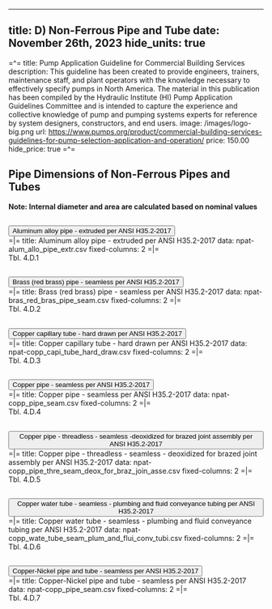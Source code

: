 -----
title: D) Non-Ferrous Pipe and Tube
date: November 26th, 2023
hide_units: true
-----

=^=
title: Pump Application Guideline for Commercial Building Services
description: This guideline has been created to provide engineers, trainers, maintenance staff, and plant operators with the knowledge necessary to effectively specify pumps in North America. The material in this publication has been compiled by the Hydraulic Institute (HI) Pump Application Guidelines Committee and is intended to capture the experience and collective knowledge of pump and pumping systems experts for reference by system designers, constructors, and end users.
image: /images/logo-big.png
url: https://www.pumps.org/product/commercial-building-services-guidelines-for-pump-selection-application-and-operation/
price: 150.00
hide_price: true
=^=

## Pipe Dimensions of Non-Ferrous Pipes and Tubes

**Note: Internal diameter and area are calculated based on nominal values**

<div class="accordion" id="accordionPanelsStayOpenExample">
    <div class="accordion-item mt-2 blue-accordion" >
        <h2 class="accordion-header" id="headingOne" style="margin-bottom:0">
        <button class="accordion-button collapsed" type="button" data-bs-toggle="collapse"
            data-bs-target="#panelsStayOpen-collapseOne" aria-expanded="false">
            Aluminum alloy pipe - extruded per ANSI H35.2-2017
        </button>
        </h2>
        <div id="panelsStayOpen-collapseOne" class="accordion-collapse collapse" aria-labelledby="headingOne">
            <div class="accordion-body">
                <div style="padding:0">
                    =|=
                    title: Aluminum alloy pipe - extruded per ANSI H35.2-2017
                    data: npat-alum_allo_pipe_extr.csv
                    fixed-columns: 2
                    =|=
                    <div class="table-label">Tbl. 4.D.1</div>
                </div>
            </div>
        </div> 
    </div> 
    <div class="accordion-item mt-2 blue-accordion" >
        <h2 class="accordion-header" id="headingOne-2" style="margin-bottom:0">
        <button class="accordion-button collapsed" type="button" data-bs-toggle="collapse"
            data-bs-target="#panelsStayOpen-collapseOne-2" aria-expanded="false">
            Brass (red brass) pipe - seamless per ANSI H35.2-2017
        </button>
        </h2>
        <div id="panelsStayOpen-collapseOne-2" class="accordion-collapse collapse" aria-labelledby="headingOne-2">
            <div class="accordion-body">
                <div style="padding:0">
                    =|=
                    title: Brass (red brass) pipe - seamless per ANSI H35.2-2017
                    data: npat-bras_red_bras_pipe_seam.csv
                    fixed-columns: 2
                    =|=
                    <div class="table-label">Tbl. 4.D.2</div>
                </div>
            </div>
        </div> 
    </div>  
    <div class="accordion-item mt-2 blue-accordion" >
        <h2 class="accordion-header" id="headingOne-3" style="margin-bottom:0">
        <button class="accordion-button collapsed" type="button" data-bs-toggle="collapse"
            data-bs-target="#panelsStayOpen-collapseOne-3" aria-expanded="false">
            Copper capillary tube - hard drawn per ANSI H35.2-2017
        </button>
        </h2>
        <div id="panelsStayOpen-collapseOne-3" class="accordion-collapse collapse" aria-labelledby="headingOne-3">
            <div class="accordion-body">
                <div style="padding:0">
                    =|=
                    title: Copper capillary tube - hard drawn per ANSI H35.2-2017
                    data: npat-copp_capi_tube_hard_draw.csv
                    fixed-columns: 2
                    =|=
                    <div class="table-label">Tbl. 4.D.3</div>
                </div>
            </div>
        </div> 
    </div>  
    <div class="accordion-item mt-2 blue-accordion" >
        <h2 class="accordion-header" id="headingOne-4" style="margin-bottom:0">
        <button class="accordion-button collapsed" type="button" data-bs-toggle="collapse"
            data-bs-target="#panelsStayOpen-collapseOne-4" aria-expanded="false">
            Copper pipe - seamless per ANSI H35.2-2017
        </button>
        </h2>
        <div id="panelsStayOpen-collapseOne-4" class="accordion-collapse collapse" aria-labelledby="headingOne-4">
            <div class="accordion-body">
                <div style="padding:0">
                    =|=
                    title: Copper pipe - seamless per ANSI H35.2-2017
                    data: npat-copp_pipe_seam.csv
                    fixed-columns: 2
                    =|=
                    <div class="table-label">Tbl. 4.D.4</div>
                </div>
            </div>
        </div> 
    </div>  
    <div class="accordion-item mt-2 blue-accordion" >
        <h2 class="accordion-header" id="headingOne-5" style="margin-bottom:0">
        <button class="accordion-button collapsed" type="button" data-bs-toggle="collapse"
            data-bs-target="#panelsStayOpen-collapseOne-5" aria-expanded="false">
            Copper pipe - threadless - seamless -deoxidized for brazed joint assembly per ANSI H35.2-2017
        </button>
        </h2>
        <div id="panelsStayOpen-collapseOne-5" class="accordion-collapse collapse" aria-labelledby="headingOne-5">
            <div class="accordion-body">
                <div style="padding:0">
                    =|=
                    title: Copper pipe - threadless - seamless - deoxidized for brazed joint assembly per ANSI H35.2-2017
                    data: npat-copp_pipe_thre_seam_deox_for_braz_join_asse.csv
                    fixed-columns: 2
                    =|=
                    <div class="table-label">Tbl. 4.D.5</div>
                </div>
            </div>
        </div> 
    </div> 
    <div class="accordion-item mt-2 blue-accordion" >
        <h2 class="accordion-header" id="headingOne-6" style="margin-bottom:0">
        <button class="accordion-button collapsed" type="button" data-bs-toggle="collapse"
            data-bs-target="#panelsStayOpen-collapseOne-6" aria-expanded="false">
            Copper water tube - seamless - plumbing and fluid conveyance tubing per ANSI H35.2-2017
        </button>
        </h2>
        <div id="panelsStayOpen-collapseOne-6" class="accordion-collapse collapse" aria-labelledby="headingOne-6">
            <div class="accordion-body">
                <div style="padding:0">
                    =|=
                    title: Copper water tube - seamless - plumbing and fluid conveyance tubing per ANSI H35.2-2017
                    data: npat-copp_wate_tube_seam_plum_and_flui_conv_tubi.csv
                    fixed-columns: 2
                    =|=
                    <div class="table-label">Tbl. 4.D.6</div>
                </div>
            </div>
        </div> 
    </div> 
    <div class="accordion-item mt-2 blue-accordion" >
        <h2 class="accordion-header" id="headingOne-7" style="margin-bottom:0">
        <button class="accordion-button collapsed" type="button" data-bs-toggle="collapse"
            data-bs-target="#panelsStayOpen-collapseOne-7" aria-expanded="false">
            Copper-Nickel pipe and tube - seamless per ANSI H35.2-2017
        </button>
        </h2>
        <div id="panelsStayOpen-collapseOne-7" class="accordion-collapse collapse" aria-labelledby="headingOne-7">
            <div class="accordion-body">
                <div style="padding:0">
                    =|=
                    title: Copper-Nickel pipe and tube - seamless per ANSI H35.2-2017
                    data: npat-copp_pipe_seam.csv
                    fixed-columns: 2
                    =|=
                    <div class="table-label">Tbl. 4.D.7</div>
                </div>
            </div>
        </div> 
    </div>
</div>